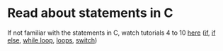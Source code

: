 
# Read about statements in C

If not familiar with the statements in C, watch tutorials 4 to 10 [here](https://www.youtube.com/watch?v=b00HsZvg-V0&list=PL78280D6BE6F05D34&index=1) ([if](https://www.youtube.com/watch?v=K2RfUgCzZR8&list=PL78280D6BE6F05D34&index=4), [if else](https://www.youtube.com/watch?v=SOnpOBvyhDM&list=PL78280D6BE6F05D34&index=5), [while loop](https://www.youtube.com/watch?v=Rtww83GH0BU&list=PL78280D6BE6F05D34&index=6), [loops](https://www.youtube.com/watch?v=z773Xu4-kIY&list=PL78280D6BE6F05D34&index=7), [switch](https://www.youtube.com/watch?v=uw95S87TW8s&list=PL78280D6BE6F05D34&index=8))
